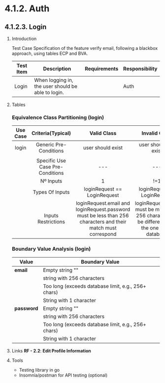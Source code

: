 # 4.1.2. Auth

## 4.1.2.3. Login

1. Introduction

    Test Case Specification of the feature verify email, following a blackbox approach, using tables ECP and BVA.

    | Test Item | Description | Requirements | Responsibility |
    |---------------|-----------|------------|------------------|
    | Login | When logging in, the user should be able to login. |  | Auth |

2. Tables

   ### Equivalence Class Partitioning (login)

    | Use Case | Criteria(Typical) | Valid Class | Invalid Class |
    |:--------:|:-----------------:|:-----------:|:-------------:|
    | login | Generic Pre-Conditions | user should exist | user should not exist |
    |  |  |  |  |
    |  | Specific Use Case Pre-Conditions | --- | ---|
    | | Nº Inputs | 1 | !=1 |
    |  | Types Of Inputs | loginRequest == LoginRequest | loginRequest != LoginRequest |
    |  | Inputs Restrictions | loginRequest.email and loginRequest.password must be less than 256 characters and their match must correspond | loginRequest.email must be more than 256 characters or be different from the one in the database |

   ### Boundary Value Analysis (login)

    | **Value** | **Boundary Value** |
    |-----------|------------------|
    | **email**  | Empty string "" |
    |   | string with 256 characters |
    |   | Too long (exceeds database limit, e.g., 256+ chars)|
    |   | String with 1 character |
    | **password**  | Empty string "" |
    |   | string with 256 characters |
    |   | Too long (exceeds database limit, e.g., 256+ chars)|
    |   | String with 1 character |

3. Links
    **RF - 2.2**: **Edit Profile Information**

4. Tools
    - Testing library in go
    - Insomnia/postman for API testing (optional)
